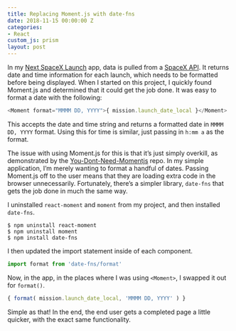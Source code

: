 ```yaml
---
title: Replacing Moment.js with date-fns
date: 2018-11-15 00:00:00 Z
categories:
- React
custom_js: prism
layout: post
---
```


In my [Next SpaceX Launch](https://samhermes.com/next-spacex-launch/) app, data is pulled from a [SpaceX API](https://github.com/r-spacex/SpaceX-API). It returns date and time information for each launch, which needs to be formatted before being displayed. When I started on this project, I quickly found Moment.js and determined that it could get the job done. It was easy to format a date with the following:

```js
<Moment format="MMMM DD, YYYY">{ mission.launch_date_local }</Moment>
```

This accepts the date and time string and returns a formatted date in `MMMM DD, YYYY` format. Using this for time is similar, just passing in `h:mm a` as the format.

The issue with using Moment.js for this is that it’s just simply overkill, as demonstrated by the [You-Dont-Need-Momentjs](https://github.com/you-dont-need/You-Dont-Need-Momentjs) repo. In my simple application, I’m merely wanting to format a handful of dates. Passing Moment.js off to the user means that they are loading extra code in the browser unnecessarily. Fortunately, there’s a simpler library, `date-fns` that gets the job done in much the same way.

I uninstalled `react-moment` and `moment` from my project, and then installed `date-fns`.

```markup
$ npm uninstall react-moment
$ npm uninstall moment
$ npm install date-fns
```

I then updated the import statement inside of each component.

```js
import format from 'date-fns/format'
```

Now, in the app, in the places where I was using `<Moment>`, I swapped it out for `format()`.

```js
{ format( mission.launch_date_local, 'MMMM DD, YYYY' ) }
```

Simple as that! In the end, the end user gets a completed page a little quicker, with the exact same functionality.